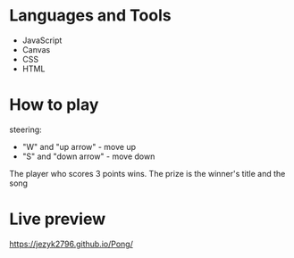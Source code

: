 # Languages and Tools
- JavaScript
- Canvas
- CSS
- HTML

# How to play
steering: 
- "W" and "up arrow" - move up
- "S" and "down arrow" - move down

The player who scores 3 points wins. The prize is the winner's title and the song

# Live preview
https://jezyk2796.github.io/Pong/
